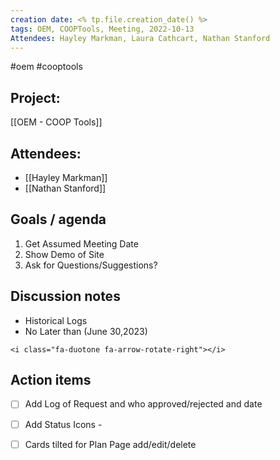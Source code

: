 ```yaml
---
creation date: <% tp.file.creation_date() %>
tags: OEM, COOPTools, Meeting, 2022-10-13
Attendees: Hayley Markman, Laura Cathcart, Nathan Stanford
---
```

#oem #cooptools 

## Project:
[[OEM - COOP Tools]]

## Attendees:
* [[Hayley Markman]]
* [[Nathan Stanford]]

## Goals / agenda 
1. Get Assumed Meeting Date
2. Show Demo of Site
3. Ask for Questions/Suggestions?

## Discussion notes
- Historical Logs
- No Later than (June 30,2023)

```
<i class="fa-duotone fa-arrow-rotate-right"></i>
```

## Action items
 
- [ ] Add Log of Request and who approved/rejected and date
- [ ] Add Status Icons - 
- [ ] Cards tilted for Plan Page add/edit/delete



